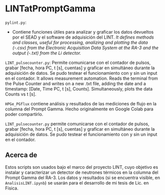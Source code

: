 # LINTatPromptGamma

`pylint.py`:
- Contiene funciones útiles para analizar y graficar los datos devueltos por el SEAD y el software de adquisición del LINT. 
_It defines methods and classes, useful for processing, analizing and plotting the data (-.csv) from the Electronic Acquisition Data System at the RA-3 and the output (-.txt) from the Li detector._

`LINT_pulsecounter.py`: 
    Permite comunicarse con el contador de pulsos, grabar [fecha, hora PC, t [s], cuentas] y graficar en simultáneo durante la adquisición de datos. Se pudo testear el funcionamiento con y sin un input en el contador.
    It allows measurement automation. Reads the terminal from the Pulse Counter and writes on a new .txt file, adding the date and a timestamp: [Date, Time PC, t [s], Counts]. Simultaneously, plots the data Counts vs t [s]. 

`HPGe_PGflux` contiene análisis y resultados de las mediciones de flujo en la columna del Prompt Gamma. Hecho originalmente en Google Colab para poder compartirlo.

`LINT_pulsecounter.py` permite comunicarse con el contador de pulsos, grabar [fecha, hora PC, t [s], cuentas] y graficar en simultáneo durante la adquisición de datos. Se pudo testear el funcionamiento con y sin un input en el contador.


## Acerca de
Estos scripts son usados bajo el marco del proyecto LINT, cuyo objetivo es instalar y caracterizar un detector de neutrones térmicos en la columna del Prompt Gamma del RA-3. Los datos y resultados (si se encuentra visible, en `AnalisisLINT.ipynb`) se usarán para el desarrollo de mi tesis de Lic. en Física. 